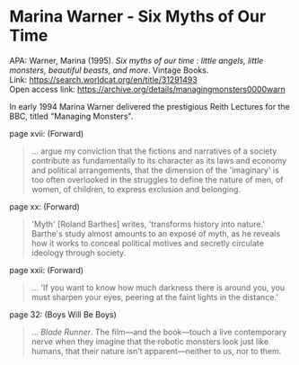 # Marina Warner - Six Myths of Our Time  

APA: Warner, Marina (1995). *Six myths of our time : little angels, little monsters, beautiful beasts, and more*. Vintage Books.  
Link: <https://search.worldcat.org/en/title/31291493>   
Open access link: <https://archive.org/details/managingmonsters0000warn>  

In early 1994 Marina Warner delivered the prestigious Reith Lectures for the BBC, titled "Managing Monsters".    

page xvii: (Forward)  
> ... argue my conviction that the fictions and narratives of a society contribute as fundamentally to its character as its laws and economy and political arrangements, that the dimension of the 'imaginary' is too often overlooked in the struggles to define the nature of men, of women, of children, to express exclusion and belonging.

page xx: (Forward)  
> 'Myth' \[Roland Barthes\] writes, 'transforms history into nature.' Barthe's study almost amounts to an exposé of myth, as he reveals how it works to conceal political motives and secretly circulate ideology through society.  

page xxii: (Forward)  
> ... 'If you want to know how much darkness there is around you, you must sharpen your eyes, peering at the faint lights in the distance.'  

page 32: (Boys Will Be Boys)  
> ... _Blade Runner_. The film—and the book—touch a live contemporary nerve when they imagine that the robotic monsters look just like humans, that their nature isn't apparent—neither to us, nor to them.  




